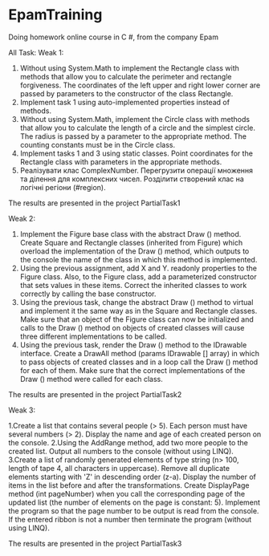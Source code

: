 # EpamTraining
Doing homework online course in C #, from the company Epam

All Task:
Weak 1:
1. Without using System.Math to implement the Rectangle class with methods that allow you to calculate the perimeter and rectangle forgiveness. The coordinates of the left upper and right lower corner are passed by parameters to the constructor of the class Rectangle.
2. Implement task 1 using auto-implemented properties instead of methods.
3. Without using System.Math, implement the Circle class with methods that allow you to calculate the length of a circle and the simplest circle. The radius is passed by a parameter to the appropriate method. The counting constants must be in the Circle class.
4. Implement tasks 1 and 3 using static classes. Point coordinates for the Rectangle class with parameters in the appropriate methods.
5. Реалізувати клас ComplexNumber. Перегрузити операції множення та ділення для комплексних чисел. Розділити створений клас на логічні регіони (#region).

The results are presented in the project PartialTask1

Weak 2:
1. Implement the Figure base class with the abstract Draw () method. Create Square and Rectangle classes (inherited from Figure) which overload the implementation of the Draw () method, which outputs to the console the name of the class in which this method is implemented.
2. Using the previous assignment, add X and Y. readonly properties to the Figure class. Also, to the Figure class, add a parameterized constructor that sets values in these items. Correct the inherited classes to work correctly by calling the base constructor.
3. Using the previous task, change the abstract Draw () method to virtual and implement it the same way as in the Square and Rectangle classes. Make sure that an object of the Figure class can now be initialized and calls to the Draw () method on objects of created classes will cause three different implementations to be called.
4. Using the previous task, render the Draw () method to the IDrawable interface. Create a DrawAll method (params IDrawable [] array) in which to pass objects of created classes and in a loop call the Draw () method for each of them. Make sure that the correct implementations of the Draw () method were called for each class.

The results are presented in the project PartialTask2

Weak 3:

1.Create a list that contains several people (> 5). Each person must have several numbers (> 2). Display the name and age of each created person on the console.
2.Using the AddRange method, add two more people to the created list. Output all numbers to the console (without using LINQ).
3.Create a list of randomly generated elements of type string (n> 100, length of tape 4, all characters in uppercase). Remove all duplicate elements starting with 'Z' in descending order (z-a). Display the number of items in the list before and after the transformations. Create DisplayPage method (int pageNumber) when you call the corresponding page of the updated list (the number of elements on the page is constant: 5). Implement the program so that the page number to be output is read from the console. If the entered ribbon is not a number then terminate the program (without using LINQ).

The results are presented in the project PartialTask3
